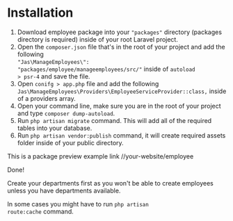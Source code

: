 # Installation

1. Download employee package into your <code>"packages"</code> directory (packages directory is required) inside of your root Laravel project.
2. Open the <code>composer.json</code> file that's in the root of your project and add the following <br> <code>"Jas\\ManageEmployees\\": "packages/employee/manageemployees/src/"</code> inside of <code>autoload > psr-4</code> and save the file.
3. Open <code>conifg > app.php</code> file and add the following <br><code>Jas\ManageEmployees\Providers\EmployeeServiceProvider::class,</code> inside of a providers array.
4. Open your command line, make sure you are in the root of your project and type <code>composer dump-autoload</code>.
5. Run <code>php artisan migrate</code> command. This will add all of the required tables into your database.
6. Run <code>php artisan vendor:publish</code> command, it will create required assets folder inside of your public directory.

This is a package preview example link //your-website/employee

Done!

Create your departments first as you won't be able to create employees unless you have departments available.

In some cases you might have to run <code>php artisan route:cache</code> command.
